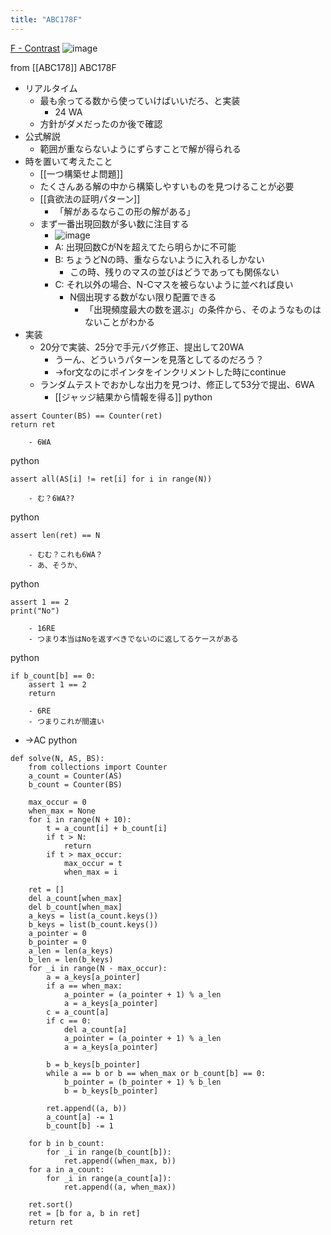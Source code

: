 ```yaml
---
title: "ABC178F"
---
```


[F - Contrast](https://atcoder.jp/contests/abc178/tasks/abc178_f)
![image](https://gyazo.com/2f42a5744a2fdfabc0c5a486a12710fd/thumb/1000)

from [[ABC178]]
ABC178F
- リアルタイム
    - 最も余ってる数から使っていけばいいだろ、と実装
        - 24 WA
    - 方針がダメだったのか後で確認
- 公式解説
    - 範囲が重ならないようにずらすことで解が得られる
- 時を置いて考えたこと
    - [[一つ構築せよ問題]]
    - たくさんある解の中から構築しやすいものを見つけることが必要
    - [[貪欲法の証明パターン]]
        - 「解があるならこの形の解がある」
    - まず一番出現回数が多い数に注目する
        - ![image](https://gyazo.com/5e927d1680578778fb5d07f47a5bc7a3/thumb/1000)
        - A: 出現回数CがNを超えてたら明らかに不可能
        - B: ちょうどNの時、重ならないように入れるしかない
            - この時、残りのマスの並びはどうであっても関係ない
        - C: それ以外の場合、N-Cマスを被らないように並べれば良い
            - N個出現する数がない限り配置できる
                - 「出現頻度最大の数を選ぶ」の条件から、そのようなものはないことがわかる
- 実装
    - 20分で実装、25分で手元バグ修正、提出して20WA
        - うーん、どういうパターンを見落としてるのだろう？
        - →for文なのにポインタをインクリメントした時にcontinue
    - ランダムテストでおかしな出力を見つけ、修正して53分で提出、6WA
        - [[ジャッジ結果から情報を得る]]
python

```
assert Counter(BS) == Counter(ret)
return ret
```

        - 6WA
python

```
assert all(AS[i] != ret[i] for i in range(N))
```

        - む？6WA??
python

```
assert len(ret) == N
```

        - むむ？これも6WA？
        - あ、そうか、
python

```
assert 1 == 2
print("No")
```

        - 16RE
        - つまり本当はNoを返すべきでないのに返してるケースがある
python

```
if b_count[b] == 0:
    assert 1 == 2
    return
```

        - 6RE
        - つまりこれが間違い
- →AC
python

```
def solve(N, AS, BS):
    from collections import Counter
    a_count = Counter(AS)
    b_count = Counter(BS)

    max_occur = 0
    when_max = None
    for i in range(N + 10):
        t = a_count[i] + b_count[i]
        if t > N:
            return
        if t > max_occur:
            max_occur = t
            when_max = i

    ret = []
    del a_count[when_max]
    del b_count[when_max]
    a_keys = list(a_count.keys())
    b_keys = list(b_count.keys())
    a_pointer = 0
    b_pointer = 0
    a_len = len(a_keys)
    b_len = len(b_keys)
    for _i in range(N - max_occur):
        a = a_keys[a_pointer]
        if a == when_max:
            a_pointer = (a_pointer + 1) % a_len
            a = a_keys[a_pointer]
        c = a_count[a]
        if c == 0:
            del a_count[a]
            a_pointer = (a_pointer + 1) % a_len
            a = a_keys[a_pointer]

        b = b_keys[b_pointer]
        while a == b or b == when_max or b_count[b] == 0:
            b_pointer = (b_pointer + 1) % b_len
            b = b_keys[b_pointer]

        ret.append((a, b))
        a_count[a] -= 1
        b_count[b] -= 1

    for b in b_count:
        for _i in range(b_count[b]):
            ret.append((when_max, b))
    for a in a_count:
        for _i in range(a_count[a]):
            ret.append((a, when_max))

    ret.sort()
    ret = [b for a, b in ret]
    return ret
```


